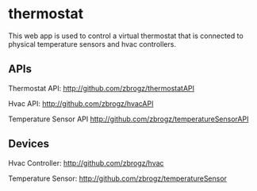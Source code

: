 # thermostat

This web app is used to control a virtual thermostat that is connected to physical temperature sensors and hvac controllers.

## APIs
Thermostat API: http://github.com/zbrogz/thermostatAPI

Hvac API: http://github.com/zbrogz/hvacAPI

Temperature Sensor API http://github.com/zbrogz/temperatureSensorAPI

## Devices
Hvac Controller: http://github.com/zbrogz/hvac

Temperature Sensor: http://github.com/zbrogz/temperatureSensor

